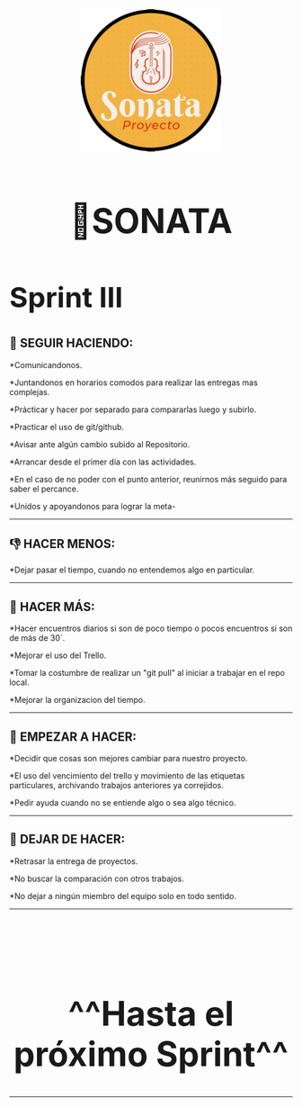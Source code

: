 <div align="center">
    <img width="250px" src="/public/img/logo/logo1.png" alt="Logo Sonata">
    <h1 text-aling="center" style="font-size: 60px;"> 🎼SONATA <h1>
</div>
<h1 text-aling="center" style="font-size: 50px;">Sprint III<h1>
<h2>💪 SEGUIR HACIENDO:</h2>
<p>*Comunicandonos.</p>
<p>*Juntandonos en horarios comodos para realizar las entregas mas complejas.</p>
<p>*Prácticar y hacer por separado para compararlas luego y subirlo.</p>
<p>*Practicar el uso de git/github.</p>
<p>*Avisar ante algún cambio subido al Repositorio.</p>
<p>*Arrancar desde el primer día con las actividades.</p>
<p>*En el caso de no poder con el punto anterior, reunirnos más seguido para saber el percance.</p>
<p>*Unidos y apoyandonos para lograr la meta-</p>
<hr style="border-color:purple;">

<h2>👎 HACER MENOS:</h2>
<p>*Dejar pasar el tiempo, cuando no entendemos algo en particular.</p>
<hr style="border-color:purple;">

<h2>🙌 HACER MÁS:</h2>
<p>*Hacer encuentros diarios si son de poco tiempo o pocos encuentros si son de más de 30´.</p>
<p>*Mejorar el uso del Trello.</p>
<p>*Tomar la costumbre de realizar un "git pull" al iniciar a trabajar en el repo local.
<p>*Mejorar la organizacion del tiempo.</p>
<hr style="border-color:purple;">

<h2>🤗 EMPEZAR A HACER:</h2>
<p>*Decidir que cosas son mejores cambiar para nuestro proyecto.</p>
<p>*El uso del vencimiento del trello y movimiento de las etiquetas particulares, archivando trabajos anteriores ya correjidos.</p>
<p>*Pedir ayuda cuando no se entiende algo o sea algo técnico.</p>
<hr style="border-color:purple;">

<h2>🥺 DEJAR DE HACER:</h2>
<p>*Retrasar la entrega de proyectos.</p>
<p>*No buscar la comparación con otros trabajos.</p>
<p>*No dejar a ningún miembro del equipo solo en todo sentido.</p>
<hr style="border-color:purple;">
<br>
<br>
<br>
<div align="center">
    <h1 text-aling="center" style="font-size: 60px;">^^Hasta el próximo Sprint^^ <h1>
</div>
<hr style="border-color:purple;">